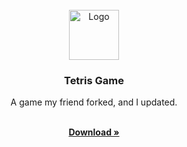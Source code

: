 <div id="top"></div>
<br />
<div align="center">
  <a href="https://github.com/YungSamzy/Hunter-Tetris">
    <img src="https://cdn-icons-png.flaticon.com/512/743/743983.png" alt="Logo" width="80" height="80">
  </a>

  <h3 align="center">Tetris Game</h3>

  <p align="center">
    A game my friend forked, and I updated.
  </p>
  <br />
    <a href="https://github.com/YungSamzy/Hunter-Tetris/releases/latest"><strong>Download »</strong></a>
</div>
<br />
<br />

